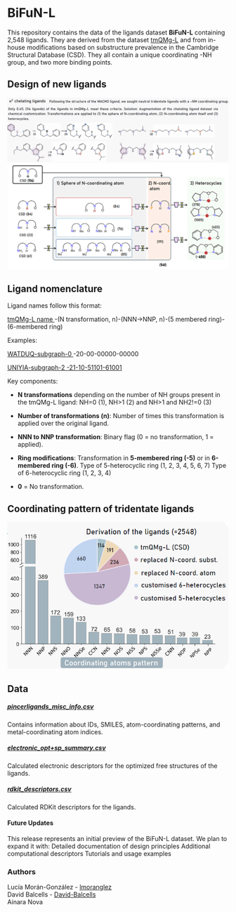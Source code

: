 # BiFuN-L

This repository contains the data of the ligands dataset **BiFuN-L** containing 2,548 ligands. They are derived from the dataset [tmQMg-L](https://github.com/uiocompcat/tmQMg-L) and from in-house modifications based on substructure prevalence in the Cambridge Structural Database (CSD).
They all contain a unique coordinating -NH group, and two more binding points. 

## Design of new ligands 
![customizationligands](customizationligands.png)
![customization_flowchart](customization_flowchart.png)

## Ligand nomenclature
Ligand names follow this format:

<ins> tmQMg-L name​ </ins>-(N transformation, n)-(NNN→NNP, n)-(5 membered ring)-(6-membered ring)

Examples:

<ins> WATDUQ-subgraph-0 </ins>-20-00-00000-00000  ​

<ins> UNIYIA-subgraph-2 <ins>-21-10-51101-61001​

Key components:
- **N transformations** depending on the number of NH groups present in the tmQMg-L ligand:
NH=0 (1), NH>1 (2) and NH>1 and NH2!=0 (3)​

- **Number of transformations (n)**: 
Number of times this transformation is applied over the original ligand.

- **NNN to NNP transformation**:
Binary flag (0 = no transformation, 1 = applied).

- **Ring modifications**:
Transformation in **5-membered ring (-5)** or in **6-membered ring (-6)**.
Type of 5-heterocyclic ring (1, 2, 3, 4, 5, 6, 7)
Type of 6-heterocyclic ring (1, 2, 3, 4)

- **0** = No transformation.

## Coordinating pattern of tridentate ligands
![coordinatingpattern](coordinatingpattern.png)

## Data
##### [pincerligands_misc_info.csv](pincerligands_misc_info.csv)
Contains information about IDs, SMILES, atom-coordinating patterns, and metal-coordinating atom indices.

##### [electronic_opt+sp_summary.csv](electronic_opt+sp_summary.csv)
Calculated electronic descriptors for the optimized free structures of the ligands.

##### [rdkit_descriptors.csv](rdkit_descriptors.csv)
Calculated RDKit descriptors for the ligands.

#### Future Updates
This release represents an initial preview of the BiFuN-L dataset. We plan to expand it with:
Detailed documentation of design principles
Additional computational descriptors
Tutorials and usage examples

### Authors
Lucía Morán-González - [lmoranglez](https://github.com/lmoranglez) \
David Balcells - [David-Balcells](https://github.com/David-Balcells) \
Ainara Nova 
